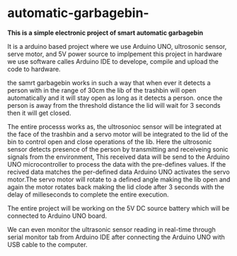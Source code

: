 # automatic-garbagebin-

<b>This is a simple electronic project of smart automatic garbagebin</b>

It is a arduino based project where we use Arduino UNO, ultrosonic sensor, serve motor, and 5V power source to implpement this project in hardware
we use software calles Arduino IDE to develope, compile and upload the code to hardware.

the samrt garbagebin works in such a way that when ever it detects a person with in the range of 30cm the lib of the trashbin will open automatically and it will stay open as long as it detects a person. once the person is away from the threshold distance the lid will wait for 3 seconds then it will get closed.

The entire processs works as, the ultrosonioc sensor will be integrated at the face of the trashbin and a servo motor will be integrated to the lid of the bin to control open and close operations of the lib. Here the ultrosonic sensor detects presence of the person by transmitting and receiveing sonic signals from the environment, This received data will be send to the Arduino UNO microcontroller to process the data with the pre-defines values. If the recived data matches the per-defined data Arduino UNO activates the servo motor.The servo motor will rotate to a defined angle making the lib open and again the motor rotates back making the lid clode after 3 seconds with the delay of milleseconds to complete the entire execution.

The entire project will be working on the 5V DC source battery which will be connected to Arduino UNO board.

We can even monitor the ultrasonic sensor reading in real-time through serial monitor tab from Arduino IDE after connecting the Arduino UNO with USB cable to the computer. 

